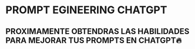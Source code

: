# PROMPT EGINEERING CHATGPT
## PROXIMAMENTE OBTENDRAS LAS HABILIDADES PARA MEJORAR TUS PROMPTS EN CHATGPT🔥
